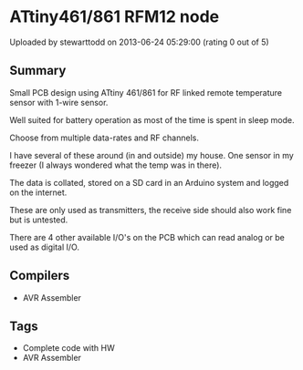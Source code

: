 # ATtiny461/861 RFM12 node

Uploaded by stewarttodd on 2013-06-24 05:29:00 (rating 0 out of 5)

## Summary

Small PCB design using ATtiny 461/861 for RF linked remote temperature sensor with 1-wire sensor.  

Well suited for battery operation as most of the time is spent in sleep mode.  

Choose from multiple data-rates and RF channels.


I have several of these around (in and outside) my house. One sensor in my freezer (I always wondered what the temp was in there).  

The data is collated, stored on a SD card in an Arduino system and logged on the internet.


These are only used as transmitters, the receive side should also work fine but is untested.  

There are 4 other available I/O's on the PCB which can read analog or be used as digital I/O.

## Compilers

- AVR Assembler

## Tags

- Complete code with HW
- AVR Assembler
